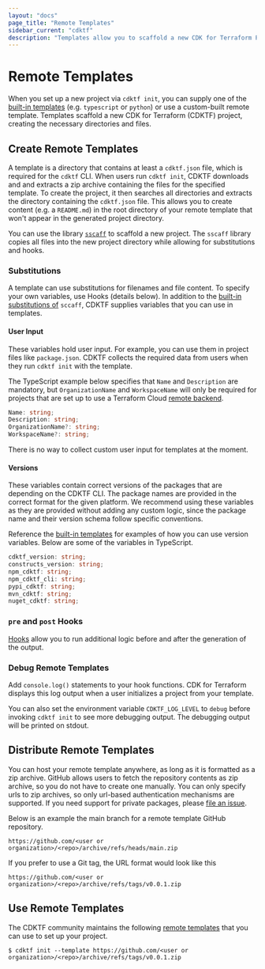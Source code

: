```yaml
---
layout: "docs"
page_title: "Remote Templates"
sidebar_current: "cdktf"
description: "Templates allow you to scaffold a new CDK for Terraform Project. Learn to create your own template."
---
```


# Remote Templates

When you set up a new project via `cdktf init`, you can supply one of the [built-in templates](https://github.com/hashicorp/terraform-cdk/tree/main/packages/cdktf-cli/templates) (e.g. `typescript` or `python`) or use a custom-built remote template. Templates scaffold a new CDK for Terraform (CDKTF) project, creating the necessary directories and files.

## Create Remote Templates

A template is a directory that contains at least a `cdktf.json` file, which is required for the `cdktf` CLI. When users run `cdktf init`, CDKTF downloads and and extracts a zip archive containing the files for the specified template. To create the project, it then searches all directories and extracts the directory containing the `cdktf.json` file. This allows you to create content (e.g. a `README.md`) in the root directory of your remote template that won't appear in the generated project directory.

You can use the library [`sscaff`](https://github.com/awslabs/node-sscaff) to scaffold a new project. The `sscaff` library copies all files into the new project directory while allowing for substitutions and hooks.

### Substitutions

A template can use substitutions for filenames and file content. To specify your own variables, use Hooks (details below). In addition to the [built-in substitutions of](https://github.com/awslabs/node-sscaff#built-in-substitutions) `sccaff`, CDKTF supplies variables that you can use in templates.

#### User Input

These variables hold user input. For example, you can use them in project files like `package.json`. CDKTF collects the required data from users when they run `cdktf init` with the template.

The TypeScript example below specifies that `Name` and `Description` are mandatory, but `OrganizationName` and `WorkspaceName` will only be required for projects that are set up to use a Terraform Cloud [remote backend](/cdktf/concepts/remote-backends.html).

```typescript
Name: string;
Description: string;
OrganizationName?: string;
WorkspaceName?: string;
```

There is no way to collect custom user input for templates at the moment.

#### Versions

These variables contain correct versions of the packages that are depending on the CDKTF CLI. The package names are provided in the correct format for the given platform. We recommend using these variables as they are provided without adding any custom logic, since the package name and their version schema follow specific conventions.

Reference the [built-in templates](https://github.com/hashicorp/terraform-cdk/tree/main/packages/cdktf-cli/templates) for examples of how you can use version variables. Below are some of the variables in TypeScript.

```typescript
cdktf_version: string;
constructs_version: string;
npm_cdktf: string;
npm_cdktf_cli: string;
pypi_cdktf: string;
mvn_cdktf: string;
nuget_cdktf: string;
```

### `pre` and `post` Hooks

[Hooks](https://github.com/awslabs/node-sscaff#hooks) allow you to run additional logic before and after the generation of the output.

### Debug Remote Templates

Add `console.log()` statements to your hook functions. CDK for Terraform displays this log output when a user initializes a project from your template.

You can also set the environment variable `CDKTF_LOG_LEVEL` to `debug` before invoking `cdktf init` to see more debugging output. The debugging output will be printed on stdout.

## Distribute Remote Templates

You can host your remote template anywhere, as long as it is formatted as a zip archive. GitHub allows users to fetch the repository contents as zip archive, so you do not have to create one manually. You can only specify urls to zip archives, so only url-based authentication mechanisms are supported. If you need support for private packages, please [file an issue](https://github.com/hashicorp/terraform-cdk/issues/new?labels=enhancement%2C+new&template=feature-request.md).

Below is an example the main branch for a remote template GitHub repository.

`https://github.com/<user or organization>/<repo>/archive/refs/heads/main.zip`

If you prefer to use a Git tag, the URL format would look like this

`https://github.com/<user or organization>/<repo>/archive/refs/tags/v0.0.1.zip`

## Use Remote Templates

The CDKTF community maintains the following [remote templates](./docs/working-with-cdk-for-terraform/remote-templates.md) that you can use to set up your project.

```
$ cdktf init --template https://github.com/<user or organization>/<repo>/archive/refs/tags/v0.0.1.zip
```
